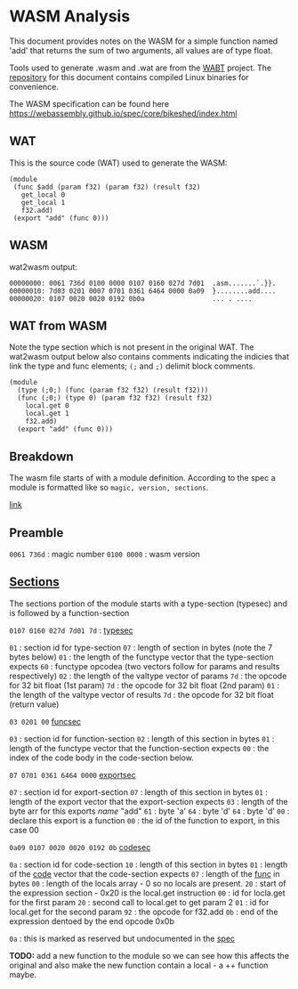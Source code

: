 # WASM Analysis

This document provides notes on the WASM for a simple function named 'add' that
returns the sum of two arguments, all values are of type float. 

Tools used to generate .wasm and .wat are from the [WABT] project. The
[repository](https://github.com/cullenr/wasm-analysis) for this document
contains compiled Linux binaries for convenience.

The WASM specification can be found here
https://webassembly.github.io/spec/core/bikeshed/index.html

## WAT

This is the source code (WAT) used to generate the WASM:

```
(module
 (func $add (param f32) (param f32) (result f32)
   get_local 0
   get_local 1
   f32.add)
 (export "add" (func 0)))
```
## WASM

wat2wasm output:

```
00000000: 0061 736d 0100 0000 0107 0160 027d 7d01  .asm.......`.}}.
00000010: 7d03 0201 0007 0701 0361 6464 0000 0a09  }........add....
00000020: 0107 0020 0020 0192 0b0a                 ... . ....
```
## WAT from WASM

Note the type section which is not present in the original WAT. The wat2wasm
output below also contains comments indicating the indicies that link the type
and func elements; `(;` and `;)` delimit block comments.

```
(module
  (type (;0;) (func (param f32 f32) (result f32)))
  (func (;0;) (type 0) (param f32 f32) (result f32)
    local.get 0
    local.get 1
    f32.add)
  (export "add" (func 0)))
```

## Breakdown

The wasm file starts of with a module definition.  According to the spec a
module is formatted like so `magic, version, sections`.

[link](https://webassembly.github.io/spec/core/binary/modules.html#binary-module)

## Preamble

`0061 736d` : magic number
`0100 0000` : wasm version

## [Sections](https://webassembly.github.io/spec/core/binary/modules.html#sections)

The sections portion of the module starts with a type-section (typesec) and is
followed by a function-section

`0107 0160 027d 7d01 7d` : [typesec]

`01` : section id for type-section
`07` : length of section in bytes (note the 7 bytes below)
`01` : the length of the functype vector that the type-section expects
`60` : functype opcodea (two vectors follow for params and results respectively)
`02` : the length of the valtype vector of params
`7d` : the opcode for 32 bit float (1st param)
`7d` : the opcode for 32 bit float (2nd param)
`01` : the length of the valtype vector of results
`7d` : the opcode for 32 bit float (return value)

`03 0201 00` [funcsec] 

`03` : section id for function-section
`02` : length of this section in bytes
`01` : length of the functype vector that the function-section expects
`00` : the index of the code body in the code-section below.

`07 0701 0361 6464 0000` [exportsec]

`07` : section id for export-section
`07` : length of this section in bytes
`01` : length of the export vector that the export-section expects
`03` : length of the byte arr for this exports _name_ "add"
`61` : byte 'a'
`64` : byte 'd'
`64` : byte 'd'
`00` : declare this export is a function
`00` : the id of the function to export, in this case 00

`0a09 0107 0020 0020 0192 0b` [codesec]

`0a` : section id for code-section
`10` : length of this section in bytes
`01` : length of the [code] vector that the code-section expects 
`07` : length of the [func] in bytes
`00` : length of the locals array - 0 so no locals are present. 
`20` : start of the expression section - 0x20 is the local.get instruction
`00` : id for locla.get for the first param
`20` : second call to local.get to get param 2
`01` : id for local.get for the second param
`92` : the opcode for f32.add
`0b` : end of the expression dentoed by the end opcode 0x0b

`0a` : this is marked as reserved but undocumented in the [spec](https://webassembly.github.io/spec/core/bikeshed/index.html#a7-index-of-instructions)

[WABT]: https://github.com/WebAssembly/wabt

[typesec]:https://webassembly.github.io/spec/core/binary/modules.html#type-section
[funcsec]:https://webassembly.github.io/spec/core/binary/modules.html#function-section 
[exportsec]:https://webassembly.github.io/spec/core/binary/modules.html#export-section

[index]:https://webassembly.github.io/spec/core/binary/modules.html#indices
[functype]:https://webassembly.github.io/spec/core/binary/types.html#binary-functype
[codesec]:https://webassembly.github.io/spec/core/binary/modules.html#code-section 
[code]:https://webassembly.github.io/spec/core/binary/modules.html#code-section 
[func]:https://webassembly.github.io/spec/core/binary/modules.html#code-section 

**TODO:** add a new function to the module so we can see how this affects the
original and also make the new function contain a local - a ++ function maybe.
